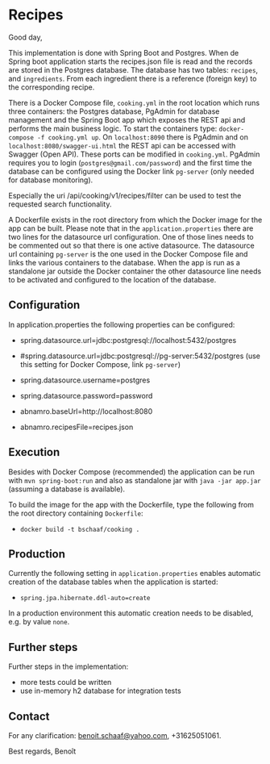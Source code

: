 # Recipes #

Good day,

This implementation is done with Spring Boot and Postgres. When de Spring boot application starts the recipes.json file is read and the records are stored in the Postgres database. The database has two tables: `recipes`, and `ingredients`. From each ingredient there is a reference (foreign key) to the corresponding recipe.

There is a Docker Compose file, `cooking.yml` in the root location which runs three containers: the Postgres database, PgAdmin for database management and the Spring Boot app which exposes the REST api and performs the main business logic. To start the containers type: `docker-compose -f cooking.yml up`. On `localhost:8090` there is PgAdmin and on `localhost:8080/swagger-ui.html` the REST api can be accessed with Swagger (Open API). These ports can be modified in `cooking.yml`. PgAdmin requires you to login (`postgres@gmail.com/password`) and the first time the database can be configured using the Docker link `pg-server` (only needed for database monitoring).

Especially the uri /api/cooking/v1/recipes/filter can be used to test the requested search functionality.

A Dockerfile exists in the root directory from which the Docker image for the app can be built. Please note that in the `application.properties` there are two lines for the datasource url configuration. One of those lines needs to be commented out so that there is one active datasource. The datasource url containing `pg-server` is the one used in the Docker Compose file and links the various containers to the database. When the app is run as a standalone jar outside the Docker container the other datasource line needs to be activated and configured to the location of the database.

## Configuration ##

In application.properties the following properties can be configured:

- spring.datasource.url=jdbc:postgresql://localhost:5432/postgres
- #spring.datasource.url=jdbc:postgresql://pg-server:5432/postgres (use this setting for Docker Compose, link `pg-server`)
- spring.datasource.username=postgres
- spring.datasource.password=password

- abnamro.baseUrl=http://localhost:8080
- abnamro.recipesFile=recipes.json



## Execution ##

Besides with Docker Compose (recommended) the application can be run with `mvn spring-boot:run` and also as standalone jar with `java -jar app.jar` (assuming a database is available).

To build the image for the app with the Dockerfile, type the following from the root directory containing `Dockerfile`:
- `docker build -t bschaaf/cooking .`



## Production ##

Currently the following setting in `application.properties` enables automatic creation of the database tables when the application is started:
- `spring.jpa.hibernate.ddl-auto=create`

In a production environment this automatic creation needs to be disabled, e.g. by value `none`.



## Further steps ##

Further steps in the implementation:
- more tests could be written
- use in-memory h2 database for integration tests



## Contact ##

For any clarification: benoit.schaaf@yahoo.com, +31625051061.

Best regards,
Benoît

